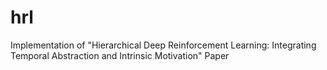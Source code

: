 # hrl
Implementation of "Hierarchical Deep Reinforcement Learning: Integrating Temporal Abstraction and Intrinsic Motivation" Paper
